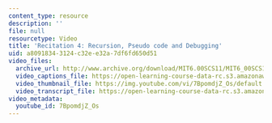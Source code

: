 ```yaml
---
content_type: resource
description: ''
file: null
resourcetype: Video
title: 'Recitation 4: Recursion, Pseudo code and Debugging'
uid: a8091834-3124-c32e-e32a-7df6fd650d51
video_files:
  archive_url: http://www.archive.org/download/MIT6.00SCS11/MIT6_00SCS11_rec04_300k.mp4
  video_captions_file: https://open-learning-course-data-rc.s3.amazonaws.com/6-00sc-introduction-to-computer-science-and-programming-spring-2011/1fc9d4ae1774567ca3e85fc9ed528a98_7BpomdjZ_Os.vtt
  video_thumbnail_file: https://img.youtube.com/vi/7BpomdjZ_Os/default.jpg
  video_transcript_file: https://open-learning-course-data-rc.s3.amazonaws.com/6-00sc-introduction-to-computer-science-and-programming-spring-2011/c91c88dae3bc2287b7bdba3eb17e9253_7BpomdjZ_Os.pdf
video_metadata:
  youtube_id: 7BpomdjZ_Os
---
```

